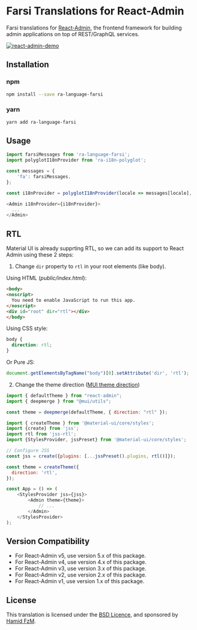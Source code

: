 # Farsi Translations for React-Admin

Farsi translations for [React-Admin](https://github.com/marmelab/react-admin), the frontend framework for building admin applications on top of REST/GraphQL services.

[![react-admin-demo](https://marmelab.com/react-admin/img/react-admin-demo-still.png)](https://vimeo.com/268958716)

## Installation

### npm
```sh
npm install --save ra-language-farsi
```

### yarn
```sh
yarn add ra-language-farsi
```

## Usage

```js
import farsiMessages from 'ra-language-farsi';
import polyglotI18nProvider from 'ra-i18n-polyglot';

const messages = {
    'fa': farsiMessages,
};

const i18nProvider = polyglotI18nProvider(locale => messages[locale], 'fa');

<Admin i18nProvider={i18nProvider}>
  ...
</Admin>
```

## RTL
Material UI is already supprting RTL, so we can add its support to React Admin using these 2 steps:

1. Change `dir` property to `rtl` in your root elements (like body).


Using HTML (*public/index.html*):
```html
<body>
<noscript>
  You need to enable JavaScript to run this app.
</noscript>
<div id="root" dir="rtl"></div>
</body>
```

Using CSS style:
```css
body {
  direction: rtl;
}
```

Or Pure JS:
```js
document.getElementsByTagName("body")[0].setAttribute('dir', 'rtl');
```

2. Change the theme direction ([MUI theme direction](https://mui.com/material-ui/customization/right-to-left/#2-set-the-theme-direction))
```javascript
import { defaultTheme } from "react-admin";
import { deepmerge } from "@mui/utils";

const theme = deepmerge(defaultTheme, { direction: "rtl" });
```


```javascript
import { createTheme } from '@material-ui/core/styles';
import {create} from 'jss';
import rtl from 'jss-rtl';
import {StylesProvider, jssPreset} from '@material-ui/core/styles';

// Configure JSS
const jss = create({plugins: [...jssPreset().plugins, rtl()]});

const theme = createTheme({
  direction: 'rtl',
});

const App = () => (
    <StylesProvider jss={jss}>
        <Admin theme={theme}>
            // ...
        </Admin>
    </StylesProvider>
);
```

## Version Compatibility
- For React-Admin v5, use version 5.x of this package.
- For React-Admin v4, use version 4.x of this package.
- For React-Admin v3, use version 3.x of this package.
- For React-Admin v2, use version 2.x of this package.
- For React-Admin v1, use version 1.x of this package.

## License

This translation is licensed under the [BSD Licence](LICENSE), and sponsored by [Hamid FzM](https://hamidfzm.com).
